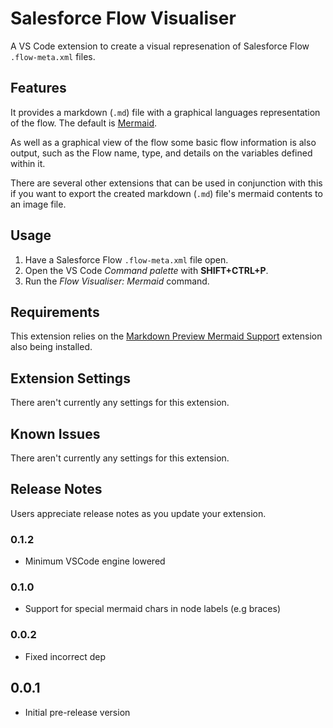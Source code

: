 # Salesforce Flow Visualiser

A VS Code extension to create a visual represenation of Salesforce Flow `.flow-meta.xml` files.

## Features

It provides a markdown (`.md`) file with a graphical languages representation of the flow. The default is [Mermaid](https://mermaid.js.org/).

As well as a graphical view of the flow some basic flow information is also output, such as the Flow name, type, and details on the variables defined within it.

There are several other extensions that can be used in conjunction with this if you want to export the created markdown (`.md`) file's mermaid contents to an image file.

## Usage

1. Have a Salesforce Flow `.flow-meta.xml` file open.
1. Open the VS Code *Command palette* with **SHIFT+CTRL+P**.
1. Run the *Flow Visualiser: Mermaid* command.

## Requirements

This extension relies on the [Markdown Preview Mermaid Support](https://marketplace.visualstudio.com/items?itemName=bierner.markdown-mermaid) extension also being installed.

## Extension Settings

There aren't currently any settings for this extension.

## Known Issues

There aren't currently any settings for this extension.

## Release Notes

Users appreciate release notes as you update your extension.


### 0.1.2

- Minimum VSCode engine lowered


### 0.1.0

- Support for special mermaid chars in node labels (e.g braces)

### 0.0.2

- Fixed incorrect dep

## 0.0.1

* Initial pre-release version
